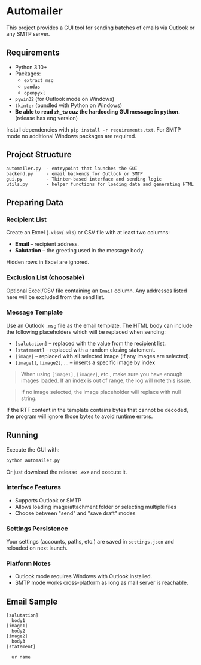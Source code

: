 # Automailer

This project provides a GUI tool for sending batches of emails via Outlook or any SMTP server.

## Requirements
- Python 3.10+
- Packages:
  - `extract_msg`
  - `pandas`
  - `openpyxl`
- `pywin32` (for Outlook mode on Windows)
- `tkinter` (bundled with Python on Windows)
- **Be able to read `zh_tw` cuz the hardcoding GUI message in python.**
(release has eng version)

Install dependencies with `pip install -r requirements.txt`.
For SMTP mode no additional Windows packages are required.

## Project Structure
```
automailer.py  - entrypoint that launches the GUI
backend.py     - email backends for Outlook or SMTP
gui.py         - Tkinter-based interface and sending logic
utils.py       - helper functions for loading data and generating HTML
```


## Preparing Data
### Recipient List
Create an Excel (`.xlsx`/`.xls`) or CSV file with at least two columns:

- **Email** – recipient address.
- **Salutation** – the greeting used in the message body.

Hidden rows in Excel are ignored.

### Exclusion List (choosable)
Optional Excel/CSV file containing an `Email` column. Any addresses listed
here will be excluded from the send list.

### Message Template
Use an Outlook `.msg` file as the email template. The HTML body can include the
following placeholders which will be replaced when sending:

- `[salutation]` – replaced with the value from the recipient list.
- `[statement]` – replaced with a random closing statement.
- `[image]` – replaced with all selected image (if any images are selected).
- `[image1]`, `[image2]`, ... – inserts a specific image by index

 > When using `[image1]`, `[image2]`, etc., make sure you have enough images loaded.
 >  If an index is out of range, the log will note this issue.

 > If no image selected, the image placeholder will replace with null string.

If the RTF content in the template contains bytes that cannot be decoded,
the program will ignore those bytes to avoid runtime errors.

## Running
Execute the GUI with:

```bash
python automailer.py
```
Or just download the release `.exe` and execute it.

### Interface Features
- Supports Outlook or SMTP
- Allows loading image/attachment folder or selecting multiple files
- Choose between "send" and "save draft" modes

### Settings Persistence
Your settings (accounts, paths, etc.) are saved in `settings.json` and reloaded on next launch.

### Platform Notes
- Outlook mode requires Windows with Outlook installed.
- SMTP mode works cross-platform as long as mail server is reachable.

## Email Sample
```rtf
[salutation]
  body1
[image1]
  body2
[image2]
  body3
[statement]

  ur name
```
